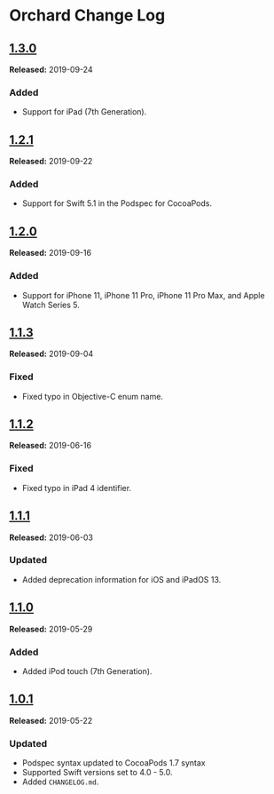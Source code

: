 # Orchard Change Log

## [1.3.0](https://github.com/SlaunchaMan/Orchard/releases/tag/1.3.0)
**Released:** 2019-09-24

### Added
- Support for iPad (7th Generation).

## [1.2.1](https://github.com/SlaunchaMan/Orchard/releases/tag/1.2.1)
**Released:** 2019-09-22

### Added
- Support for Swift 5.1 in the Podspec for CocoaPods.

## [1.2.0](https://github.com/SlaunchaMan/Orchard/releases/tag/1.2.0)
**Released:** 2019-09-16

### Added
- Support for iPhone 11, iPhone 11 Pro, iPhone 11 Pro Max, and Apple Watch Series 5.

## [1.1.3](https://github.com/SlaunchaMan/Orchard/releases/tag/1.1.3)
**Released:** 2019-09-04

### Fixed
- Fixed typo in Objective-C enum name.

## [1.1.2](https://github.com/SlaunchaMan/Orchard/releases/tag/1.1.2)
**Released:** 2019-06-16

### Fixed
- Fixed typo in iPad 4 identifier.

## [1.1.1](https://github.com/SlaunchaMan/Orchard/releases/tag/1.1.1)
**Released:** 2019-06-03
 
### Updated
 - Added deprecation information for iOS and iPadOS 13.

## [1.1.0](https://github.com/SlaunchaMan/Orchard/releases/tag/1.1.0)
**Released:** 2019-05-29

### Added
 - Added iPod touch (7th Generation).
  
## [1.0.1](https://github.com/SlaunchaMan/Orchard/releases/tag/1.0.1)
**Released:** 2019-05-22

### Updated
  - Podspec syntax updated to CocoaPods 1.7 syntax
  - Supported Swift versions set to 4.0 - 5.0.
  - Added `CHANGELOG.md`.
